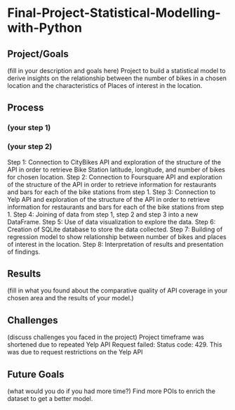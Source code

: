 # Final-Project-Statistical-Modelling-with-Python

## Project/Goals
(fill in your description and goals here)
Project to build a statistical model to derive insights on the relationship between the number of bikes in a chosen location and the characteristics of Places of interest in the location.

## Process
### (your step 1)
### (your step 2)
Step 1: Connection to CityBikes API and exploration of the structure of the API in order to retrieve Bike Station latitude, longitude, and number of bikes for chosen location.
Step 2: Connection to Foursquare API and exploration of the structure of the API in order to retrieve information for restaurants and bars for each of the bike stations from step 1.
Step 3: Connection to Yelp API and exploration of the structure of the API in order to retrieve information for restaurants and bars for each of the bike stations from step 1.
Step 4: Joining of data from step 1, step 2 and step 3 into a new DataFrame.
Step 5: Use of data visualization to explore the data.
Step 6: Creation of SQLite database to store the data collected.
Step 7: Building of regression model to show relationship between number of bikes and places of interest in the location.
Step 8: Interpretation of results and presentation of findings.


## Results
(fill in what you found about the comparative quality of API coverage in your chosen area and the results of your model.)

## Challenges 
(discuss challenges you faced in the project)
Project timeframe was shortened due to repeated Yelp API Request failed: Status code: 429. This was due to request restrictions on the Yelp API

## Future Goals
(what would you do if you had more time?)
Find more POIs to enrich the dataset to get a better model.

